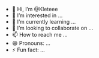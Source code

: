 - 👋 Hi, I’m @Kleteee
- 👀 I’m interested in ...
- 🌱 I’m currently learning ...
- 💞️ I’m looking to collaborate on ...
- 📫 How to reach me ...
- 😄 Pronouns: ...
- ⚡ Fun fact: ...

<!---
Kleteee/Kleteee is a ✨ special ✨ repository because its `README.md` (this file) appears on your GitHub profile.
You can click the Preview link to take a look at your changes.
--->
